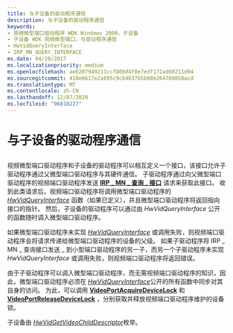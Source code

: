 ```yaml
---
title: 与子设备的驱动程序通信
description: 与子设备的驱动程序通信
keywords:
- 视频微型端口驱动程序 WDK Windows 2000，子设备
- 子设备 WDK 视频微型端口，与驱动程序通信
- HwVidQueryInterface
- IRP_MN_QUERY_INTERFACE
ms.date: 04/20/2017
ms.localizationpriority: medium
ms.openlocfilehash: ae6207949211ccf80bd4f0e7edf172ad60211d94
ms.sourcegitcommit: 418e6617e2a695c9cb4b37b5b60e264760858acd
ms.translationtype: MT
ms.contentlocale: zh-CN
ms.lasthandoff: 12/07/2020
ms.locfileid: "96810227"
---
```

# <a name="communicating-with-the-driver-of-a-child-device"></a>与子设备的驱动程序通信


## <span id="ddk_communicating_with_the_driver_of_a_child_device_gg"></span><span id="DDK_COMMUNICATING_WITH_THE_DRIVER_OF_A_CHILD_DEVICE_GG"></span>


视频微型端口驱动程序和子设备的驱动程序可以相互定义一个接口，该接口允许子驱动程序通过父微型端口驱动程序与其硬件通信。 子驱动程序通过向父微型端口驱动程序的视频端口驱动程序发送 [**IRP \_ MN \_ 查询 \_ 接口**](../kernel/irp-mn-query-interface.md) 请求来获取此接口。 收到此类请求后，视频端口驱动程序将调用微型端口驱动程序的 [*HwVidQueryInterface*](/windows-hardware/drivers/ddi/video/nc-video-pvideo_hw_query_interface) 函数（如果已定义），并且微型端口驱动程序将返回指向接口的指针。 然后，子设备的驱动程序可以通过由 *HwVidQueryInterface* 公开的函数随时调入微型端口驱动程序。

如果微型端口驱动程序未实现 [*HwVidQueryInterface*](/windows-hardware/drivers/ddi/video/nc-video-pvideo_hw_query_interface) 或调用失败，则视频端口驱动程序会将请求传递给微型端口驱动程序的设备的父级。 如果子驱动程序将 IRP \_ MN \_ 查询接口发送 \_ 到小型端口驱动程序的另一子，而另一个子驱动程序未实现 *HwVidQueryInterface* 或调用失败，则视频端口驱动程序将返回错误。

由于子驱动程序可以调入微型端口驱动程序，而无需视频端口驱动程序的知识，因此，微型端口驱动程序必须在 [*HwVidQueryInterface*](/windows-hardware/drivers/ddi/video/nc-video-pvideo_hw_query_interface)公开的所有函数中同步对其自身的访问。 为此，可以调用 [**VideoPortAcquireDeviceLock**](/windows-hardware/drivers/ddi/video/nf-video-videoportacquiredevicelock) 和 [**VideoPortReleaseDeviceLock**](/windows-hardware/drivers/ddi/video/nf-video-videoportreleasedevicelock) ，分别获取并释放视频端口驱动程序维护的设备锁。

子设备由 [*HwVidGetVideoChildDescriptor*](/windows-hardware/drivers/ddi/video/nc-video-pvideo_hw_get_child_descriptor)枚举。

 

